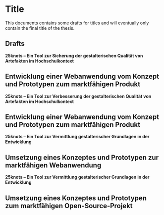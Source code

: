 # Title
This documents contains some drafts for titles and will eventually only contain the final title of the thesis.

## Drafts

**25knots – Ein Tool zur Sicherung der gestalterischen Qualität von Artefakten
im Hochschulkontext**  

Entwicklung einer Webanwendung vom Konzept und Prototypen zum marktfähigen Produkt
-----
**25knots – Ein Tool zur Verbesserung der gestalterischen Qualität von Artefakten im Hochschulkontext**  

Entwicklung einer Webanwendung vom Konzept und Prototypen zum marktfähigen Produkt
-----
**25knots – Ein Tool zur Vermittlung gestalterischer Grundlagen in der Entwicklung**  

Umsetzung eines Konzeptes und Prototypen zur marktfähigen Webanwendung
-----
**25knots – Ein Tool zur Vermittlung gestalterischer Grundlagen in der Entwicklung**  

Umsetzung eines Konzeptes und Prototypen zum marktfähigen Open-Source-Projekt
-----
